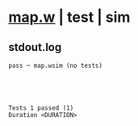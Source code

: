# [map.w](../../../../examples/tests/valid/map.w) | test | sim

## stdout.log
```log
pass ─ map.wsim (no tests)
 




Tests 1 passed (1) 
Duration <DURATION>

```

